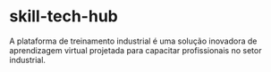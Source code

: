 # skill-tech-hub
A plataforma de treinamento industrial é uma solução inovadora de aprendizagem virtual projetada para capacitar profissionais no setor industrial. 
